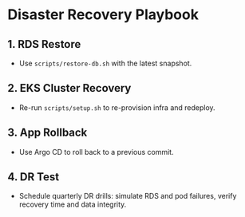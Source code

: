 # Disaster Recovery Playbook

## 1. RDS Restore
- Use `scripts/restore-db.sh` with the latest snapshot.

## 2. EKS Cluster Recovery
- Re-run `scripts/setup.sh` to re-provision infra and redeploy.

## 3. App Rollback
- Use Argo CD to roll back to a previous commit.

## 4. DR Test
- Schedule quarterly DR drills: simulate RDS and pod failures, verify recovery time and data integrity. 